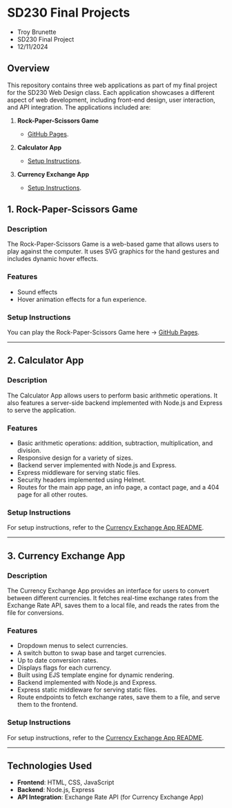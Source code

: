 # SD230 Final Projects

- Troy Brunette
- SD230 Final Project
- 12/11/2024

## Overview

This repository contains three web applications as part of my final project for the SD230 Web Design class. Each application showcases a different aspect of web development, including front-end design, user interaction, and API integration. The applications included are:

1. **Rock-Paper-Scissors Game** 
    - [GitHub Pages](https://psycho-daisies.github.io/Rock-Paper-Scissors-Final/rps).
2. **Calculator App**
    - [Setup Instructions](./calculator-app/README.md).
  
3. **Currency Exchange App**
    - [Setup Instructions](./currency-exchange-app/README.md).

## 1. Rock-Paper-Scissors Game

### Description
The Rock-Paper-Scissors Game is a web-based game that allows users to play against the computer. It uses SVG graphics for the hand gestures and includes dynamic hover effects.

### Features
- Sound effects
- Hover animation effects for a fun experience.

### Setup Instructions
You can play the Rock-Paper-Scissors Game here -> [GitHub Pages](https://psycho-daisies.github.io/Rock-Paper-Scissors-Final/rps).

---

## 2. Calculator App

### Description
The Calculator App allows users to perform basic arithmetic operations. It also features a server-side backend implemented with Node.js and Express to serve the application.

### Features
- Basic arithmetic operations: addition, subtraction, multiplication, and division.
- Responsive design for a variety of sizes.
- Backend server implemented with Node.js and Express.
- Express middleware for serving static files.
- Security headers implemented using Helmet.
- Routes for the main app page, an info page, a contact page, and a 404 page for all other routes.

### Setup Instructions
For setup instructions, refer to the [Currency Exchange App README](./calculator-app/README.md).

---

## 3. Currency Exchange App

### Description
The Currency Exchange App provides an interface for users to convert between different currencies. It fetches real-time exchange rates from the Exchange Rate API, saves them to a local file, and reads the rates from the file for conversions.

### Features
- Dropdown menus to select currencies.
- A switch button to swap base and target currencies.
- Up to date conversion rates.
- Displays flags for each currency.
- Built using EJS template engine for dynamic rendering.
- Backend implemented with Node.js and Express.
- Express static middleware for serving static files.
- Route endpoints to fetch exchange rates, save them to a file, and serve them to the frontend.

### Setup Instructions
For setup instructions, refer to the [Currency Exchange App README](./currency-exchange-app/README.md).

---

## Technologies Used
- **Frontend**: HTML, CSS, JavaScript
- **Backend**: Node.js, Express
- **API Integration**: Exchange Rate API (for Currency Exchange App)